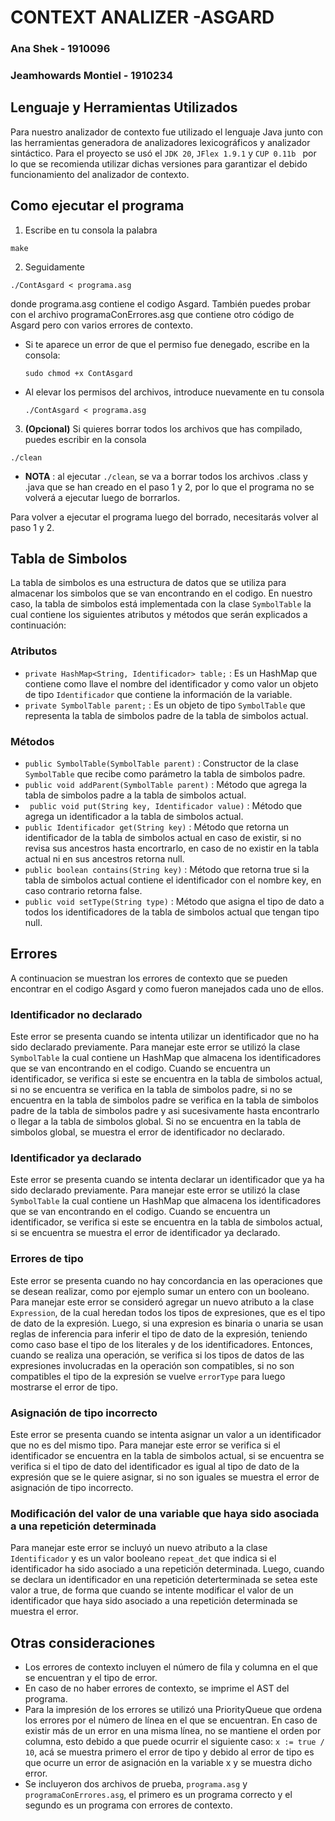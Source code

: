 # CONTEXT ANALIZER -ASGARD

### Ana Shek - 1910096

### Jeamhowards Montiel - 1910234

## Lenguaje y Herramientas Utilizados

Para nuestro analizador de contexto fue utilizado el lenguaje Java junto con las herramientas generadora de analizadores lexicográficos y analizador sintáctico. Para el proyecto se usó el `JDK 20`, `JFlex 1.9.1` y `CUP 0.11b
` por lo que se recomienda utilizar dichas versiones para garantizar el debido funcionamiento del analizador de contexto.

## Como ejecutar el programa

1. Escribe en tu consola la palabra

```
make
```

2. Seguidamente

```
./ContAsgard < programa.asg
```

donde programa.asg contiene el codigo Asgard. También puedes probar con el archivo programaConErrores.asg que contiene otro código de Asgard pero con varios errores de contexto.

- Si te aparece un error de que el permiso fue denegado, escribe en la consola:
  ```
  sudo chmod +x ContAsgard
  ```
- Al elevar los permisos del archivos, introduce nuevamente en tu consola

  ```
  ./ContAsgard < programa.asg
  ```

3. **(Opcional)** Si quieres borrar todos los archivos que has compilado, puedes escribir en la consola

```
./clean
```

- **NOTA** : al ejecutar `./clean`, se va a borrar todos los archivos .class y .java que se han creado en el paso 1 y 2, por lo que el programa no se volverá a ejecutar luego de borrarlos.

Para volver a ejecutar el programa luego del borrado, necesitarás volver al paso 1 y 2.

## Tabla de Simbolos

La tabla de simbolos es una estructura de datos que se utiliza para almacenar los simbolos que se van encontrando en el codigo. En nuestro caso, la tabla de simbolos está implementada con la clase `SymbolTable` la cual contiene los siguientes atributos y métodos que serán explicados a continuación:

### Atributos

- `private HashMap<String, Identificador> table;` : Es un HashMap que contiene como llave el nombre del identificador y como valor un objeto de tipo `Identificador` que contiene la información de la variable.
- `private SymbolTable parent;` : Es un objeto de tipo `SymbolTable` que representa la tabla de simbolos padre de la tabla de simbolos actual.

### Métodos

- `public SymbolTable(SymbolTable parent)` : Constructor de la clase `SymbolTable` que recibe como parámetro la tabla de simbolos padre.
- `public void addParent(SymbolTable parent)` : Método que agrega la tabla de simbolos padre a la tabla de simbolos actual.
- ` public void put(String key, Identificador value)` : Método que agrega un identificador a la tabla de simbolos actual.
- `public Identificador get(String key)` : Método que retorna un identificador de la tabla de simbolos actual en caso de existir, si no revisa sus ancestros hasta encortrarlo, en caso de no existir en la tabla actual ni en sus ancestros retorna null.
- `public boolean contains(String key)` : Método que retorna true si la tabla de simbolos actual contiene el identificador con el nombre key, en caso contrario retorna false.
- `public void setType(String type)` : Método que asigna el tipo de dato a todos los identificadores de la tabla de simbolos actual que tengan tipo null.

## Errores

A continuacion se muestran los errores de contexto que se pueden encontrar en el codigo Asgard y como fueron manejados cada uno de ellos.

### Identificador no declarado

Este error se presenta cuando se intenta utilizar un identificador que no ha sido declarado previamente. Para manejar este error se utilizó la clase `SymbolTable` la cual contiene un HashMap que almacena los identificadores que se van encontrando en el codigo. Cuando se encuentra un identificador, se verifica si este se encuentra en la tabla de simbolos actual, si no se encuentra se verifica en la tabla de simbolos padre, si no se encuentra en la tabla de simbolos padre se verifica en la tabla de simbolos padre de la tabla de simbolos padre y asi sucesivamente hasta encontrarlo o llegar a la tabla de simbolos global. Si no se encuentra en la tabla de simbolos global, se muestra el error de identificador no declarado.

### Identificador ya declarado

Este error se presenta cuando se intenta declarar un identificador que ya ha sido declarado previamente. Para manejar este error se utilizó la clase `SymbolTable` la cual contiene un HashMap que almacena los identificadores que se van encontrando en el codigo. Cuando se encuentra un identificador, se verifica si este se encuentra en la tabla de simbolos actual, si se encuentra se muestra el error de identificador ya declarado.

### Errores de tipo

Este error se presenta cuando no hay concordancia en las operaciones que se desean realizar, como por ejemplo sumar un entero con un booleano. Para manejar este error se consideró agregar un nuevo atributo a la clase `Expression`, de la cual heredan todos los tipos de expresiones, que es el tipo de dato de la expresión. Luego, si una expresion es binaria o unaria se usan reglas de inferencia para inferir el tipo de dato de la expresión, teniendo como caso base el tipo de los literales y de los identificadores. Entonces, cuando se realiza una operación, se verifica si los tipos de datos de las expresiones involucradas en la operación son compatibles, si no son compatibles el tipo de la expresión se vuelve `errorType` para luego mostrarse el error de tipo.

### Asignación de tipo incorrecto

Este error se presenta cuando se intenta asignar un valor a un identificador que no es del mismo tipo. Para manejar este error se verifica si el identificador se encuentra en la tabla de simbolos actual, si se encuentra se verifica si el tipo de dato del identificador es igual al tipo de dato de la expresión que se le quiere asignar, si no son iguales se muestra el error de asignación de tipo incorrecto.

### Modificación del valor de una variable que haya sido asociada a una repetición determinada

Para manejar este error se incluyó un nuevo atributo a la clase `Identificador` y es un valor booleano `repeat_det` que indica si el identificador ha sido asociado a una repetición determinada. Luego, cuando se declara un identificador en una repetición deterterminada se setea este valor a true, de forma que cuando se intente modificar el valor de un identificador que haya sido asociado a una repetición determinada se muestra el error.

## Otras consideraciones

- Los errores de contexto incluyen el número de fila y columna en el que se encuentran y el tipo de error.
- En caso de no haber errores de contexto, se imprime el AST del programa.
- Para la impresión de los errores se utilizó una PriorityQueue que ordena los errores por el número de línea en el que se encuentran. En caso de existir más de un error en una misma línea, no se mantiene el orden por columna, esto debido a que
  puede ocurrir el siguiente caso: `x := true / 10`, acá se muestra primero el error de tipo y debido al error de tipo es que ocurre un error de asignación en la variable x y se muestra dicho error.
- Se incluyeron dos archivos de prueba, `programa.asg` y `programaConErrores.asg`, el primero es un programa correcto y el segundo es un programa con errores de contexto.

